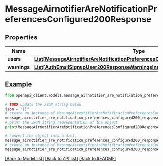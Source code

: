 # MessageAirnotifierAreNotificationPreferencesConfigured200Response


## Properties

Name | Type | Description | Notes
------------ | ------------- | ------------- | -------------
**users** | [**List[MessageAirnotifierAreNotificationPreferencesConfigured200ResponseUsersInner]**](MessageAirnotifierAreNotificationPreferencesConfigured200ResponseUsersInner.md) |  | 
**warnings** | [**List[AuthEmailSignupUser200ResponseWarningsInner]**](AuthEmailSignupUser200ResponseWarningsInner.md) |  | [optional] 

## Example

```python
from openapi_client.models.message_airnotifier_are_notification_preferences_configured200_response import MessageAirnotifierAreNotificationPreferencesConfigured200Response

# TODO update the JSON string below
json = "{}"
# create an instance of MessageAirnotifierAreNotificationPreferencesConfigured200Response from a JSON string
message_airnotifier_are_notification_preferences_configured200_response_instance = MessageAirnotifierAreNotificationPreferencesConfigured200Response.from_json(json)
# print the JSON string representation of the object
print(MessageAirnotifierAreNotificationPreferencesConfigured200Response.to_json())

# convert the object into a dict
message_airnotifier_are_notification_preferences_configured200_response_dict = message_airnotifier_are_notification_preferences_configured200_response_instance.to_dict()
# create an instance of MessageAirnotifierAreNotificationPreferencesConfigured200Response from a dict
message_airnotifier_are_notification_preferences_configured200_response_from_dict = MessageAirnotifierAreNotificationPreferencesConfigured200Response.from_dict(message_airnotifier_are_notification_preferences_configured200_response_dict)
```
[[Back to Model list]](../README.md#documentation-for-models) [[Back to API list]](../README.md#documentation-for-api-endpoints) [[Back to README]](../README.md)



